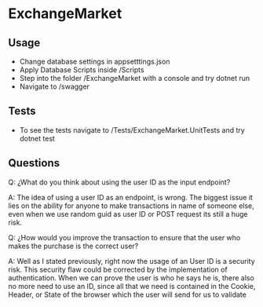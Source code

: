 # ExchangeMarket

## Usage
- Change database settings in appsetttings.json
- Apply Database Scripts inside /Scripts
- Step into the folder /ExchangeMarket with a console and try dotnet run
- Navigate to /swagger

## Tests
- To see the tests navigate to /Tests/ExchangeMarket.UnitTests and try dotnet test

## Questions
Q: ¿What do you think about using the user ID as the input endpoint?

A: The idea of using a user ID as an endpoint, is wrong. The biggest issue it lies on the ability for anyone to make transactions in name of someone else, even when we use random guid as user ID or POST request its still a huge risk.

Q: ¿How would you improve the transaction to ensure that the user who makes the purchase is the correct user?

A: Well as I stated previously, right now the usage of an User ID is a security risk. This security flaw could be corrected by the implementation of authentication. When we can prove the user is who he says he is, there also no more need to use an ID, since all that we need is contained in the Cookie, Header, or State of the browser which the user will send for us to validate
